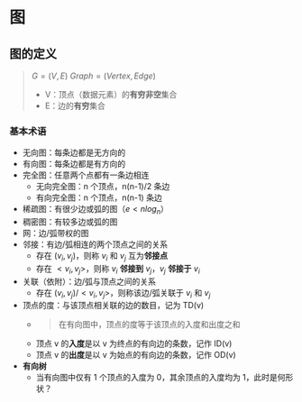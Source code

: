 # 图

## 图的定义
> $G = (V, E)$  $Graph = (Vertex, Edge)$
> - V：顶点（数据元素）的**有穷非空**集合
> - E：边的**有穷**集合

### 基本术语

- 无向图：每条边都是无方向的
- 有向图：每条边都是有方向的
- 完全图：任意两个点都有一条边相连
    - 无向完全图：n 个顶点，n(n-1)/2 条边
    - 有向完全图：n 个顶点，n(n-1) 条边
- 稀疏图：有很少边或弧的图（$e < nlog_n$）
- 稠密图：有较多边或弧的图
- 网：边/弧带权的图
- 邻接：有边/弧相连的两个顶点之间的关系
    - 存在 $(v_i, v_j)$，则称 $v_i$ 和 $v_j$ 互为**邻接点**
    - 存在 $<v_i, v_j>$，则称 $v_i$ **邻接到** $v_j$，$v_j$ **邻接于** $v_i$
- 关联（依附）：边/弧与顶点之间的关系
    - 存在 $(v_i, v_j)/<v_i, v_j>$，则称该边/弧关联于 $v_i$ 和 $v_j$
- 顶点的度：与该顶点相关联的边的数目，记为 TD(v)
    - > 在有向图中，顶点的度等于该顶点的入度和出度之和
    - 顶点 v 的**入度**是以 v 为终点的有向边的条数，记作 ID(v)
    - 顶点 v 的**出度**是以 v 为始点的有向边的条数，记作 OD(v)
- **有向树**
    - 当有向图中仅有 1 个顶点的入度为 0，其余顶点的入度均为 1，此时是何形状？

